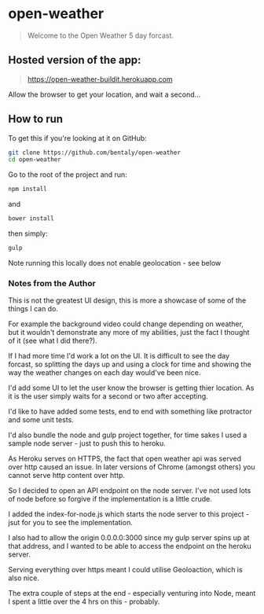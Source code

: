 # open-weather

> Welcome to the Open Weather 5 day forcast.


## Hosted version of the app:

> https://open-weather-buildit.herokuapp.com

Allow the browser to get your location, and wait a second...

## How to run

To get this if you're looking at it on GitHub:

```bash
git clone https://github.com/bentaly/open-weather
cd open-weather
```

Go to the root of the project and run:

```bash
npm install
```

and 

```bash
bower install
```

then simply:

```bash
gulp
```

Note running this locally does not enable geolocation - see below


### Notes from the Author

This is not the greatest UI design, this is more a showcase of some of the things I can do.

For example the background video could change depending on weather, but it wouldn't demonstrate any more of my abilities, just the fact I thought of it (see what I did there?).

If I had more time I'd work a lot on the UI. It is difficult to see the day forcast, so splitting the days up and using a clock for time and showing the way the weather changes on each day would've been nice.

I'd add some UI to let the user know the browser is getting thier location. As it is the user simply waits for a second or two after accepting.

I'd like to have added some tests, end to end with something like protractor and some unit tests.

I'd also bundle the node and gulp project together, for time sakes I used a sample node server - just to push this to heroku.

As Heroku serves on HTTPS, the fact that open weather api was served over http caused an issue. In later versions of Chrome (amongst others) you cannot serve http content over http.

So I decided to open an API endpoint on the node server. I've not used lots of node before so forgive if the implementation is a little crude.

I added the index-for-node.js which starts the node server to this project - jsut for you to see the implementation. 

I also had to allow the origin 0.0.0.0:3000 since my gulp server spins up at that address, and I wanted to be able to access the endpoint on the heroku server.

Serving everything over https meant I could utilise Geoloaction, which is also nice.

The extra couple of steps at the end - especially venturing into Node, meant I spent a little over the 4 hrs on this - probably.

